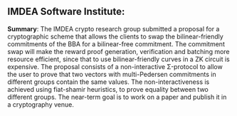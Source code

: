 ## IMDEA Software Institute: 

**Summary**: The IMDEA crypto research group submitted a proposal for a cryptographic scheme that allows the clients to swap the bilinear-friendly commitments of the BBA for a bilinear-free commitment. The commitment swap will make the reward proof generation, verification and batching more resource efficient, since that to use bilinear-friendly curves in a ZK circuit is expensive. The proposal consists of a non-interactive Σ-protocol to allow the user to prove that two vectors with multi-Pedersen commitments in different groups contain the same values. The non-interactiveness is achieved using fiat-shamir heuristics, to prove equality between two different groups. The near-term goal is to work on a paper and publish it in a cryptography venue.

